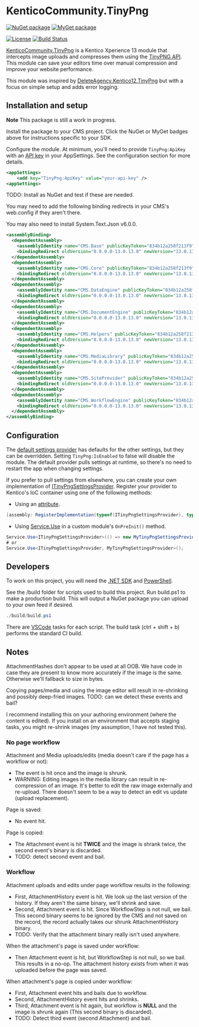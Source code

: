 # KenticoCommunity.TinyPng

[![NuGet package](https://img.shields.io/nuget/v/KenticoCommunity.TinyPng.svg)](https://www.nuget.org/packages/KenticoCommunity.TinyPng/)
[![MyGet package](https://img.shields.io/myget/voidcoredev/vpre/KenticoCommunity.TinyPng.svg?label=myget)](https://www.myget.org/feed/voidcoredev/package/nuget/KenticoCommunity.TinyPng)

[![License](https://img.shields.io/github/license/void-type/KenticoCommunity.TinyPng.svg)](https://github.com/void-type/KenticoCommunity.TinyPng/blob/main/LICENSE.txt)
[![Build Status](https://img.shields.io/azure-devops/build/void-type/VoidCore/23.svg)](https://dev.azure.com/void-type/VoidCore/_build/latest?definitionId=23&branchName=main)

<!-- [![Test Coverage](https://img.shields.io/azure-devops/coverage/void-type/VoidCore/23.svg)](https://dev.azure.com/void-type/VoidCore/_build/latest?definitionId=23&branchName=main) -->

[KenticoCommunity.TinyPng](https://github.com/void-type/KenticoCommunity.TinyPng) is a Kentico Xperience 13 module that intercepts image uploads and compresses them using the [TinyPNG API](https://tinypng.com). This module can save your editors time over manual compression and improve your website performance.

This module was inspired by [DeleteAgency.Kentico12.TinyPng](https://github.com/diger74/DeleteAgency.Kentico12.TinyPng) but with a focus on simple setup and adds error logging.

## Installation and setup

**Note**
This package is still a work in progress.

Install the package to your CMS project. Click the NuGet or MyGet badges above for instructions specific to your SDK.

Configure the module. At minimum, you'll need to provide `TinyPng:ApiKey` with an [API key](https://tinypng.com/developers) in your AppSettings. See the configuration section for more details.

```xml
<appSettings>
    <add key="TinyPng:ApiKey" value="your-api-key" />
<appSettings>
```

TODO: Install as NuGet and test if these are needed.

You may need to add the following binding redirects in your CMS's web.config if they aren't there.

You may also need to install System.Text.Json v6.0.0.

```xml
<assemblyBinding>
  <dependentAssembly>
    <assemblyIdentity name="CMS.Base" publicKeyToken="834b12a258f213f9" culture="neutral" />
    <bindingRedirect oldVersion="0.0.0.0-13.0.13.0" newVersion="13.0.13.0" />
  </dependentAssembly>
  <dependentAssembly>
    <assemblyIdentity name="CMS.Core" publicKeyToken="834b12a258f213f9" culture="neutral" />
    <bindingRedirect oldVersion="0.0.0.0-13.0.13.0" newVersion="13.0.13.0" />
  </dependentAssembly>
  <dependentAssembly>
    <assemblyIdentity name="CMS.DataEngine" publicKeyToken="834b12a258f213f9" culture="neutral" />
    <bindingRedirect oldVersion="0.0.0.0-13.0.13.0" newVersion="13.0.13.0" />
  </dependentAssembly>
  <dependentAssembly>
    <assemblyIdentity name="CMS.DocumentEngine" publicKeyToken="834b12a258f213f9" culture="neutral" />
    <bindingRedirect oldVersion="0.0.0.0-13.0.13.0" newVersion="13.0.13.0" />
  </dependentAssembly>
  <dependentAssembly>
    <assemblyIdentity name="CMS.Helpers" publicKeyToken="834b12a258f213f9" culture="neutral" />
    <bindingRedirect oldVersion="0.0.0.0-13.0.13.0" newVersion="13.0.13.0" />
  </dependentAssembly>
  <dependentAssembly>
    <assemblyIdentity name="CMS.MediaLibrary" publicKeyToken="834b12a258f213f9" culture="neutral" />
    <bindingRedirect oldVersion="0.0.0.0-13.0.13.0" newVersion="13.0.13.0" />
  </dependentAssembly>
  <dependentAssembly>
    <assemblyIdentity name="CMS.SiteProvider" publicKeyToken="834b12a258f213f9" culture="neutral" />
    <bindingRedirect oldVersion="0.0.0.0-13.0.13.0" newVersion="13.0.13.0" />
  </dependentAssembly>
  <dependentAssembly>
    <assemblyIdentity name="CMS.WorkflowEngine" publicKeyToken="834b12a258f213f9" culture="neutral" />
    <bindingRedirect oldVersion="0.0.0.0-13.0.13.0" newVersion="13.0.13.0" />
  </dependentAssembly>
</assemblyBinding>
```

## Configuration

The [default settings provider](src/KenticoCommunity.TinyPng/TinyPngSettingsFromAppSettingsProvider.cs) has defaults for the other settings, but they can be overridden. Setting `TinyPng:IsEnabled` to false will disable the module. The default provider pulls settings at runtime, so there's no need to restart the app when changing settings.

If you prefer to pull settings from elsewhere, you can create your own implementation of [ITinyPngSettingsProvider](src/KenticoCommunity.TinyPng/ITinyPngSettingsProvider.cs). Register your provider to Kentico's IoC container using one of the following methods:

- Using an [attribute](https://devnet.kentico.com/docs/13_0/api/html/T_CMS_RegisterImplementationAttribute.htm).

```csharp
[assembly: RegisterImplementation(typeof(ITinyPngSettingsProvider), typeof(MyTinyPngSettingsProvider))]
```

- Using [Service.Use](https://devnet.kentico.com/docs/13_0/api/html/Overload_CMS_Core_Service_Use.htm) in a custom module's `OnPreInit()` method.

```csharp
Service.Use<ITinyPngSettingsProvider>(() => new MyTinyPngSettingsProvider());
# or
Service.Use<ITinyPngSettingsProvider, MyTinyPngSettingsProvider>();
```

## Developers

To work on this project, you will need the [.NET SDK](https://dotnet.microsoft.com/download) and [PowerShell](https://github.com/PowerShell/PowerShell/releases/latest).

See the /build folder for scripts used to build this project. Run build.ps1 to make a production build. This will output a NuGet package you can upload to your own feed if desired.

```powershell
./build/build.ps1
```

There are [VSCode](https://code.visualstudio.com/) tasks for each script. The build task (ctrl + shift + b) performs the standard CI build.

## Notes

AttachmentHashes don't appear to be used at all OOB. We have code in case they are present to know more accurately if the image is the same. Otherwise we'll fallback to size in bytes.

Copying pages/media and using the image editor will result in re-shrinking and possibly deep-fried images. TODO: can we detect these events and bail?

I recommend installing this on your authoring environment (where the content is edited). If you install on an environment that accepts staging tasks, you might re-shrink images (my assumption, I have not tested this).

### No page workflow

Attachment and Media uploads/edits (media doesn't care if the page has a workflow or not):

- The event is hit once and the image is shrunk.
- WARNING: Editing images in the media library can result in re-compression of an image. It's better to edit the raw image externally and re-upload. There doesn't seem to be a way to detect an edit vs update (upload replacement).

Page is saved:

- No event hit.

Page is copied:

- The Attachment event is hit **TWICE** and the image is shrank twice, the second event's binary is discarded.
- TODO: detect second event and bail.

### Workflow

Attachment uploads and edits under page workflow results in the following:

- First, AttachmentHistory event is hit. We look up the last version of the history. If they aren't the same binary, we'll shrink and save.
- Second, Attachment event is hit. Since WorkflowStep is not null, we bail. This second binary seems to be ignored by the CMS and not saved on the record, the record actually takes our shrunk AttachmentHistory binary.
- TODO: Verify that the attachment binary really isn't used anywhere.

When the attachment's page is saved under workflow:

- Then Attachment event is hit, but WorkflowStep is not null, so we bail. This results in a no-op. The attachment history exists from when it was uploaded before the page was saved.

When attachment's page is copied under workflow:

- First, Attachment event hits and bails due to workflow.
- Second, AttachmentHistory event hits and shrinks.
- Third, Attachment event is hit again, but workflow is **NULL** and the image is shrunk again (This second binary is discarded).
- TODO: Detect third event (second Attachment) and bail.

